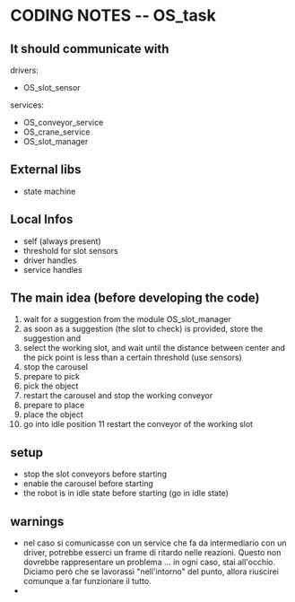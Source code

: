 # CODING NOTES -- OS_task

## It should communicate with

drivers:

- OS_slot_sensor

services:

- OS_conveyor_service
- OS_crane_service
- OS_slot_manager

## External libs

- state machine

## Local Infos

- self (always present)
- threshold for slot sensors
- driver handles
- service handles

## The main idea (before developing the code)

1. wait for a suggestion from the module OS_slot_manager
2. as soon as a suggestion (the slot to check) is provided, store the suggestion and 
3. select the working slot, and wait until the distance between center and the pick point is less than a certain threshold (use sensors)
4. stop the carousel
5. prepare to pick
6. pick the object
7. restart the carousel and stop the working conveyor
8. prepare to place
9. place the object
10. go into idle position
11 restart the conveyor of the working slot



## setup

- stop the slot conveyors before starting
- enable the carousel before starting
- the robot is in idle state before starting (go in idle state)

## warnings

- nel caso si comunicasse con un service che fa da intermediario con un driver, potrebbe esserci un frame di ritardo nelle reazioni. Questo non dovrebbe rappresentare un problema ... in ogni caso, stai all'occhio. Diciamo però che se lavorassi "nell'intorno" del punto, allora riuscirei comunque a far funzionare il tutto. 
- 